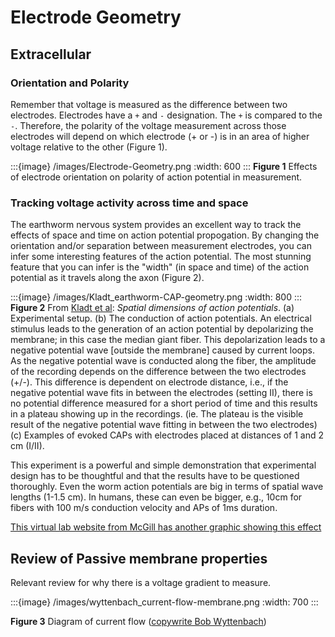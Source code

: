 # Electrode Geometry

## Extracellular 


### Orientation and Polarity
Remember that voltage is measured as the difference between two electrodes. Electrodes have a ```+``` and ```-``` designation. The ```+``` is compared to the ```-```. Therefore, the polarity of the voltage measurement across those electrodes will depend on which electrode (+ or -) is in an area of higher voltage relative to the other (Figure 1). 

:::{image} /images/Electrode-Geometry.png
:width: 600
:::
**Figure 1** Effects of electrode orientation on polarity of action potential in measurement.


### Tracking voltage activity across time and space

The earthworm nervous system provides an excellent way to track the effects of space and time on action potential propogation. By changing the orientation and/or separation between measurement electrodes, you can infer some interesting features of the action potential. The most stunning feature that you can infer is the "width" (in space and time) of the action potential as it travels along the axon (Figure 2). 

:::{image} /images/Kladt_earthworm-CAP-geometry.png
:width: 800
:::
**Figure 2** From [Kladt et al](http://www.ncbi.nlm.nih.gov/pmc/articles/pmc3597421/): *Spatial dimensions of action potentials*. (a) Experimental setup. (b) The conduction of action potentials. An electrical stimulus leads to the generation of an action potential by depolarizing the membrane; in this case the median giant fiber. This depolarization leads to a negative potential wave [outside the membrane] caused by current loops. As the negative potential wave is conducted along the fiber, the amplitude of the recording depends on the difference between the two electrodes (+/-). This difference is dependent on electrode distance, i.e., if the negative potential wave fits in between the electrodes (setting II), there is no potential difference measured for a short period of time and this results in a plateau showing up in the recordings. (ie. The plateau is
the visible result of the negative potential wave fitting in between the two electrodes)(c) Examples of evoked CAPs with electrodes placed at distances of 1 and 2 cm (I/II).

This experiment is a powerful and simple demonstration that experimental design has to be thoughtful and that the
results have to be questioned thoroughly. Even the worm action potentials are big in terms of spatial wave lengths (1-1.5 cm). In humans, these can even be bigger, e.g., 10cm for fibers with 100 m/s conduction velocity and APs of 1ms duration.

[This virtual lab website from McGill has another graphic showing this effect](http://www.medicine.mcgill.ca/physio/vlab/CAP/recording.htm)


## Review of Passive membrane properties

Relevant review for why there is a voltage gradient to measure.

:::{image} /images/wyttenbach_current-flow-membrane.png
:width: 700
:::

**Figure 3** Diagram of current flow ([copywrite Bob Wyttenbach](https://drive.google.com/file/d/10DTmijCyiAT_aMKha1qxfjJJ-GezH740/view?usp=sharing))
